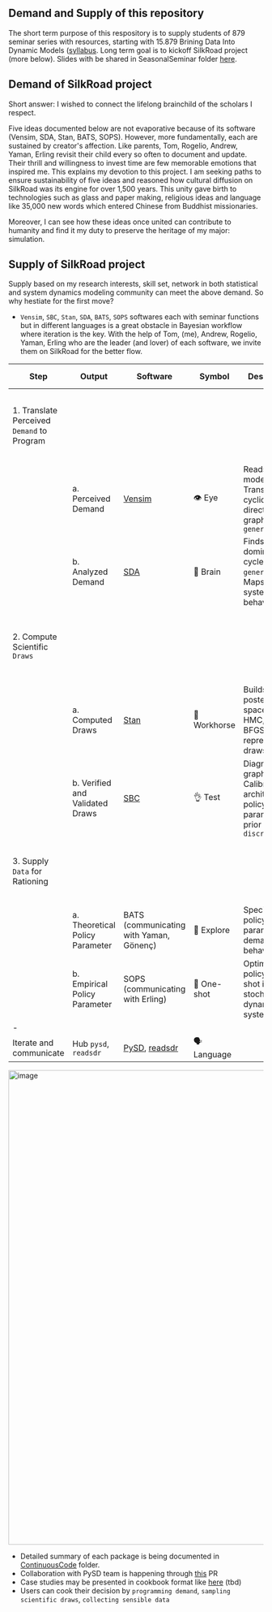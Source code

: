 ## Demand and Supply of this repository 
The short term purpose of this respository is to supply students of 879 seminar series with resources, starting with 15.879 Brining Data Into Dynamic Models ([syllabus](https://github.com/hyunjimoon/DataInDM/blob/main/879Weekly/Syllabus-15879-Fall2022.pdf). Long term goal is to kickoff SilkRoad project (more below). Slides with be shared in SeasonalSeminar folder [here](https://github.com/Data4DM/BayesSD/tree/master/SeasonalSeminar/2022Fall/TA-BringData2DM_Rahmandad).

## Demand of SilkRoad project
Short answer: I wished to connect the lifelong brainchild of the scholars I respect. 

Five ideas documented below are not evaporative because of its software (Vensim, SDA, Stan, BATS, SOPS). However, more fundamentally, each are sustained by creator's affection. Like parents, Tom, Rogelio, Andrew, Yaman, Erling revisit their child every so often to document and update. Their thrill and willingness to invest time are few memorable emotions that inspired me. This explains my devotion to this project. I am seeking paths to ensure sustainability of five ideas and reasoned how cultural diffusion on SilkRoad was its engine for over 1,500 years. This unity gave birth to technologies such as glass and paper making, religious ideas and language like 35,000 new words which entered Chinese from Buddhist missionaries.

Moreover, I can see how these ideas once united can contribute to humanity and find it my duty to preserve the heritage of my major: simulation.

## Supply of SilkRoad project
Supply based on my research interests, skill set, network in both statistical and system dynamics modeling community can meet the above demand. So why hestiate for the first move?

- `Vensim`, `SBC`, `Stan`, `SDA`, `BATS`, `SOPS` softwares each with seminar functions but in different languages is a great obstacle in Bayesian workflow where iteration is the key. With the help of Tom, (me), Andrew, Rogelio, Yaman, Erling who are the leader (and lover) of each software, we invite them on SilkRoad for the better flow.

| Step                          | Output                          | Software                                                                                       | Symbol       | Description                                                                             | Role, Error                               | opensource? (language)                 |
| ----------------------------- | ------------------------------- | ---------------------------------------------------------------------------------------------- | ------------ | --------------------------------------------------------------------------------------- | ------------------------------------------ | -------------------------------------- |
| 1. Translate Perceived `Demand` to Program                               |                                 |                                                                                                |              |                                                                                         | Generator (Basis function space builder), Approximation error                                            |                                        |
| | a. Perceived Demand             | [Vensim](https://vensim.com/)                                                                  | 👁 Eye        | Reads mental model, Translates to cyclic directed graph `generator`                     | | X (has free version)                   |
|                             | b. Analyzed Demand              | [SDA](http://people.tamu.edu/~roliva/research/sd/sda/)                                         | 🧠 Brain     | Finds dominant cycle of `generator`, Maps with system behavior                          |                                            | O (Mathematica, R)                     |
| 2. Compute Scientific `Draws`                             |                                 |                                                                                                |              |                                                                                         |         Discriminator (Hypothesis function space builder), Optimization error                                   |                                        |
|  | a. Computed Draws               | [Stan](https://mc-stan.org/)                                                                   | 🐴 Workhorse | Builds posterior space, Runs HMC, ADVI, BFGS for representative draws                   |                                            | O (Stan connected to Python, R, Julia) |
|                             | b. Verified and Validated Draws | [SBC](https://hyunjimoon.github.io/SBC/articles/index.html)                                    | 👌 Test      | Diagnoses graphically, Calibrates architecture, policy, parameter prior `discriminator` |                                            | O (R)                                  |
| 3. Supply `Data` for Rationing                              |                                 |                                                                                                |              |                                                                                         |                                         Customized Policy parameter estimation, Statistical error    |    Customize := Prior_Precision-conditioning (U4, U5 from `User-Program WF`)                                    |
|  | a. Theoretical Policy Parameter | BATS (communicating with Yaman, Gönenç)                                                        | 🦇 Explore   | Specifies policy parameter for demanded behavior                                        |                                            | O (Python)                             |
|                             | b. Empirical Policy Parameter   | SOPS (communicating with Erling)                                                               | 🚀  One-shot | Optimizes policy one-shot in stochastic dynamic system                                  |                                            | O (Powersim)                           |
| -                             |                                 |                                                                                                |              |                                                                                         |                                            |                                        |
| Iterate and communicate       | Hub `pysd`, `readsdr`           | [PySD](https://pysd.readthedocs.io/en/master/), [readsdr](https://github.com/jandraor/readsdr) | 🗣 Language   |                                                                                         |                                            | O (Python, R)                          |



<img width="935" alt="image" src="https://user-images.githubusercontent.com/30194633/183892835-324cc2ce-d3a6-46f9-a815-8b3aa106adc5.png">

- Detailed summary of each package is being documented in [ContinuousCode](https://github.com/Data4DM/BayesSD/blob/master/ContinuousCode/ContinuousCode.md) folder.
- Collaboration with PySD team is happening through [this](https://github.com/JamesPHoughton/pysd/pull/347) PR
- Case studies may be presented in cookbook format like [here](https://pysd-cookbook.readthedocs.io/en/latest/index.html) (tbd)
- Users can cook their decision by `programming demand`, `sampling scientific draws`, `collecting sensible data`
